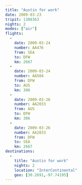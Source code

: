 ```yaml
---
title: "Austin for work"
date: 2009-03-23
tripit: 1308363
nights: 2
modes: ["air"]
flights:
  -
    date: 2009-03-24
    number: AA476
    from: SEA
    to: DFW
    km: 2667
  -
    date: 2009-03-24
    number: AA504
    from: DFW
    to: AUS
    km: 306
  -
    date: 2009-03-26
    number: AA2033
    from: AUS
    to: DFW
    km: 306
  -
    date: 2009-03-26
    number: AA2033
    from: DFW
    to: SEA
    km: 2667
destinations:
  -
    title: "Austin for work"
    nights: 2
    location: "InterContinental"
    geo: [30.2691,-97.74195]
---
```



